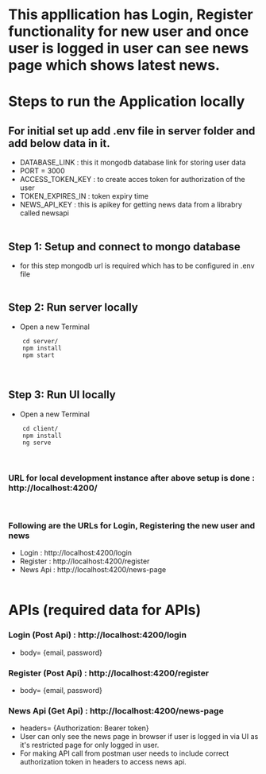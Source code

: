 # This appllication has Login, Register functionality for new user and once user is logged in user can see news page which shows latest news.

# Steps to run the Application locally

## For initial set up add .env file in server folder and add below data in it.
- DATABASE_LINK : this it mongodb database link for storing user data
- PORT = 3000
- ACCESS_TOKEN_KEY : to create acces token for authorization of the user 
- TOKEN_EXPIRES_IN : token expiry time
- NEWS_API_KEY : this is apikey for getting news data from a librabry called newsapi
<br><br>

## Step 1: Setup and connect to mongo database
- for this step mongodb url is required which has to be configured in .env file
<br><br>

## Step 2: Run server locally
- Open a new Terminal
```console
    cd server/
    npm install
    npm start
```
<br>

## Step 3: Run UI locally
- Open a new Terminal
```console
    cd client/
    npm install
    ng serve
```
<br>

### URL for local development instance after above setup is done : http://localhost:4200/
<br>

### Following are the URLs for Login, Registering the new user and news
- Login : http://localhost:4200/login
- Register : http://localhost:4200/register
- News Api : http://localhost:4200/news-page
<br><br>

# APIs (required data for APIs)

### Login (Post Api) : http://localhost:4200/login
- body= {email, password}

### Register (Post Api) : http://localhost:4200/register
- body= {email, password}

### News Api (Get Api) : http://localhost:4200/news-page
- headers= {Authorization: Bearer token}
- User can only see the news page in browser if user is logged in via UI as it's restricted page for only logged in user.
- For making API call from postman user needs to include correct authorization token in headers to access news api.